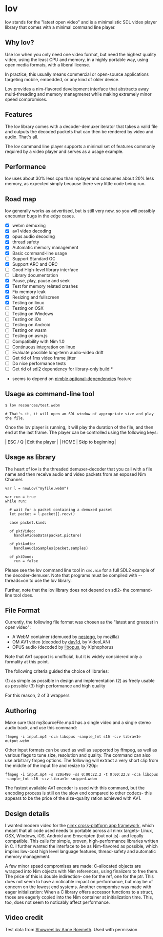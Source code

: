 
lov
===

lov stands for the "latest open video" and is a minimalistic SDL video player library that comes with a minimal command line player.

Why lov?
--------

Use lov when you only need one video format, but need the highest quality video, using the least CPU and memory, in a highly portable way, using open media formats, with a liberal license.

In practice, this usually means commercial or open-source applications targeting mobile, embedded, or any kind of older device.

Lov provides a nim-flavored development interface that abstracts away multi-threading and memory managmenet while making extremely minor speed compromises.

Features
--------

The lov library comes with a decoder-demuxer iterator that takes a valid file and outputs the decoded packets that can then be rendered by video and audio. That's all.

The lov command line player supports a minimal set of features commonly required by a video player and serves as a usage example.

Performance
-----------

lov uses about 30% less cpu than mplayer and consumes about 20% less memory, as expected simply because there very little code being run.

Road map
--------

lov generally works as advertised, but is still very new, so you will possibly encounter bugs in the edge cases.

- [x] webm demuxing
- [x] av1 video decoding
- [x] opus audio decoding
- [x] thread safety
- [x] Automatic memory management
- [x] Basic command-line usage
- [ ] Support Standard GC 
- [X] Support ARC and ORC
- [ ] Good High-level library interface
- [ ] Library documentation
- [x] Pause, play, pause and seek
- [x] Test for memory related crashes
- [x] Fix memory leak
- [x] Resizing and fullscreen
- [x] Testing on linux
- [ ] Testing on OSX
- [ ] Testing on Windows
- [ ] Testing on iOs
- [ ] Testing on Android
- [ ] Testing on wasm
- [ ] Testing on asm.js
- [ ] Compatibility with Nim 1.0
- [ ] Continuous integration on linux
- [ ] Evaluate possible long-term audio-video drift
- [ ] Get rid of 1ms video frame jitter
- [ ] Do nice performance tests
- [ ] Get rid of sdl2 dependency for library-only build *

* seems to depend on [nimble optional-dependencies](https://github.com/nim-lang/nimble/issues/506) feature

Usage as command-line tool
--------------------------

```
$ lov resources/test.webm

# That's it, it will open an SDL window of appropriate size and play the file.
```

Once the lov player is running, it will play the duration of the file, and then end at the last frame. The player can be controlled using the following keys:

| ESC / Q  | Exit the player   |
| HOME     | Skip to beginning |

Usage as library
----------------

The heart of lov is the threaded demuxer-decoder that you call with a file name and then receive audio and video packets from an exposed Nim Channel.

```
var l = newLov("myfile.webm")

var run = true
while run:

  # wait for a packet containing a demuxed packet
  let packet = l.packet[].recv()

  case packet.kind:

  of pktVideo:
    handleVideoData(packet.picture)

  of pktAudio:
    handleAudioSamples(packet.samples)

  of pktDone:
    run = false

```

Please see the lov command line tool in `cmd.nim` for a full SDL2 example of the decoder-demuxer. Note that programs must be compiled with --threads=on to use the lov library.

Further, note that the lov library does not depend on sdl2- the command-line tool does.

File Format
-----------

Currently, the following file format was chosen as the "latest and greatest in open video":

* A WebM container (demuxed by [nestegg](https://github.com/capocasa/nim-nestegg), by mozilla)
* OM AV1 video (decoded by [dav1d](https://github.com/capocasa/nim-dav1d), by VideoLAN)
* OPUS audio (decoded by [libopus](https://github.com/capocasa/nim-opus), by Xiphophorus

Note that AV1 support is unofficial, but it is widely considered only a formality at this point.

The following criteria guided the choice of libraries:

(1) as simple as possible in design and implementation
(2) as freely usable as possible
(3) high performance and high quality

For this reason, 2 of 3 wrappers

Authoring
---------

Make sure that mySourceFile.mp4 has a single video and a single stereo audio track, and use this command:

    ffmpeg -i input.mp4 -c:a libopus -sample_fmt s16 -c:v librav1e output.webm

Other input formats can be used as well as supported by ffmpeg, as well as various flags to tune size, resolution and quality. The command can also use arbitrary fmpeg options. The following will extract a very short clip from the middle
of the input file and resize to 720p:

    ffmpeg -i input.mp4 -s 720x480 -ss 0:00:22.2 -t 0:00:22.8 -c:a libopus -sample_fmt s16 -c:v librav1e snipped.webm

The fastest available AV1 encoder is used with this command, but the encoding process is still on the slow end compared to other codecs- this appears to be the price of the size-quality ration achieved with AV1.

Design details 
---------------

I wanted modern video for the [nimx cross-platform app framework](https://github.com/yglukhov/nimx), which meant that all code used needs to portable across all nimx targets- Linux, OSX, Windows, iOS, Android and Emscripten (but not js)- and legally compatible. This calls for simple, proven, high-performance libraries written in C. I further wanted the interface to be as Nim-flavored as possible, which implies low-cost high level language features, thread-safety and automatic memory management.

A few minor speed compromises are made: C-allocated objects are wrapped into Nim objects with Nim references, using finalizers to free them. The price of this is double indirection- one for the ref, one for the ptr. This does not seem to have a noticable impact on performance, but may be of concern on the lowest end systems. Another compomise was made with eager initialization: When a C library offers accessor functions to a struct, those are eagerly copied into the Nim container at initialization time. This, too, does not seem to noticably affect performance.

Video credit
------------

Test data from [Showreel by Anne Roemeth](https://vimeo.com/292581643). Used with permission.
